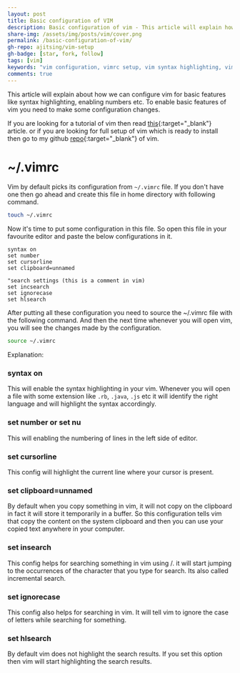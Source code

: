 ```yaml
---
layout: post
title: Basic configuration of VIM
description: Basic configuration of vim - This article will explain how to configure VIM for basic things like syntax highlighting, enabling numbers and a lot more.
share-img: /assets/img/posts/vim/cover.png
permalink: /basic-configuration-of-vim/
gh-repo: ajitsing/vim-setup
gh-badge: [star, fork, follow]
tags: [vim]
keywords: "vim configuration, vimrc setup, vim syntax highlighting, vim line numbers, vim beginner guide, vim settings, vim editor tips, vim customization, vim tutorial, vim productivity"
comments: true
---
```


This article will explain about how we can configure vim for basic features like syntax highlighting, enabling numbers etc. To enable basic features of vim you need to make some configuration changes.

If you are looking for a tutorial of vim then read [this](http://www.singhajit.com/vim-modes-normal-insert-and-visual/){:target="_blank"} article. or if you are looking for full setup of vim which is ready to install then go to my github [repo](https://github.com/ajitsing/vim-setup){:target="_blank"} of vim.

# ~/.vimrc

Vim by default picks its configuration from `~/.vimrc` file. If you don't have one then go ahead and create this file in home directory with following command.

```bash
touch ~/.vimrc
```

Now it's time to put some configuration in this file. So open this file in your favourite editor and paste the below configurations in it.

```vimscript
syntax on
set number
set cursorline
set clipboard=unnamed

"search settings (this is a comment in vim)
set incsearch
set ignorecase
set hlsearch
```

After putting all these configuration you need to source the ~/.vimrc file with the following command. And then the next time whenever you will open vim, you will see the changes made by the configuration.

```bash
source ~/.vimrc
```

Explanation:

### syntax on

This will enable the syntax highlighting in your vim. Whenever you will open a file with some extension like `.rb`, `.java`, `.js` etc it will identify the right language and will highlight the syntax accordingly.

### set number or set nu

This will enabling the numbering of lines in the left side of editor.

### set cursorline

This config will highlight the current line where your cursor is present.

### set clipboard=unnamed

By default when you copy something in vim, it will not copy on the clipboard in fact it will store it temporarily in a buffer. So this configuration tells vim that copy the content on the system clipboard and then you can use your copied text anywhere in your computer.

### set insearch

This config helps for searching something in vim using /. it will start jumping to the occurrences of the character that you type for search. Its also called incremental search.

### set ignorecase

This config also helps for searching in vim. It will tell vim to ignore the case of letters while searching for something.

### set hlsearch

By default vim does not highlight the search results. If you set this option then vim will start highlighting the search results.

